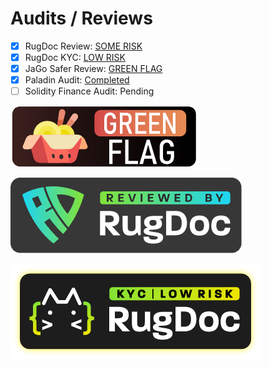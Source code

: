 # Audits / Reviews

* [x] RugDoc Review: [SOME RISK](https://rugdoc.io/project/meso-finance-fantom/)
* [x] RugDoc KYC: [LOW RISK](https://rugdoc.io/project/meso-finance-fantom/)
* [x] JaGo Safer Review: [GREEN FLAG](https://jagosafer.io/meso-finance)
* [x] Paladin Audit: [Completed](https://paladinsec.co/projects/meso-finance/)
* [ ] Solidity Finance Audit: Pending

![JaGo Safer Reviewed](<../.gitbook/assets/image (4).png>)

![RugDoc Reviewed](<../.gitbook/assets/image (2).png>)

![RugDoc KYC: LOW RISK](<../.gitbook/assets/image (1).png>)

